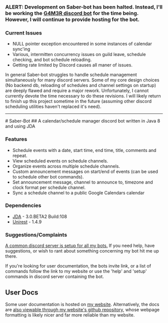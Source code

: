 ### ALERT: Development on Saber-bot has been halted. Instead, I'll be working the [G4M3R discord bot](https://github.com/pedall/G4M3R) for the time being. However, I will continue to provide hosting for the bot.

### Current Issues

+ NULL pointer exception encountered in some instances of calendar sync'ing
+ Various, intermitten concurrency issues on guild leave, schedule checking, and bot schedule reloading.
+ Getting rate limited by Discord causes all maner of issues.

In general Saber-bot struggles to handle schedule management simultaneously for many discord servers. Some of my core design choices (No backend db, reloading of schedules and channel settings on startup) are deeply flawed and require a major rework. Unfortunately, I cannot currently devote the time necessary to do these revisions. I will likely return to finish up this project sometime in the future (assuming other discord scheduling utilities haven't replaced it's need).

<hr>
# Saber-Bot
## A calendar/schedule manager discord bot written in Java 8 and using JDA

### Features
+ Schedule events with a date, start time, end time, title, comments and repeat.
+ View scheduled events on schedule channels.
+ Organize events across multiple schedule channels.
+ Custom announcement messages on start/end of events (can be used to schedule other bot commands).
+ Set announcement message, channel to announce to, timezone and clock format per schedule channel.
+ Sync a schedule channel to a public Google Calendars calendar

### Dependencies

+ [JDA](https://github.com/DV8FromTheWorld/JDA) - 3.0.BETA2 Build:108
+ [Unirest](https://github.com/Mashape/unirest-java) - 1.4.9

### Suggestions/Complaints

[A common discord server is setup for all my bots.](https://discord.gg/ZQZnXsC) If you need help, have suggestions, or wish to rant about something concerning my bot hit me up there.

If you're looking for user documentation, the bots invite link, or a list of commands follow the link to my website or use the 'help' and 'setup' commands in discord server containing the bot.

## User Docs

Some user documentation is hosted on [my website](https://nmathe.ws/bots/saber).  Alternatively, the docs are [also viewable through my website's github repository](https://github.com/notem/nmathe.ws-content/blob/master/bots/saber/index.md), whose webpage formatting is likely nicer and far more reliable than my website.
